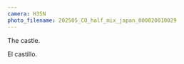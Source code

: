 ```yaml
---
camera: H35N
photo_filename: 202505_CO_half_mix_japan_000020010029
---
```


The castle.

El castillo.


